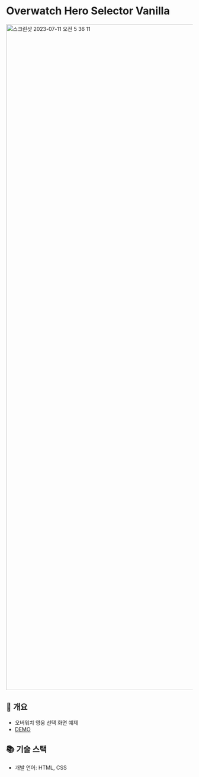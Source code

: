 # Overwatch Hero Selector Vanilla

<img width="1792" alt="스크린샷 2023-07-11 오전 5 36 11" src="https://github.com/9898s/overwatch-hero-selector-vanilla/assets/46531692/f53550c5-b529-49f6-a1cb-beb78db7db22">

## 📄 개요
- 오버워치 영웅 선택 화면 예제
- [DEMO](https://9898s.github.io/overwatch-hero-selector-vanilla/)

## 📚 기술 스택
- 개발 언어: HTML, CSS
